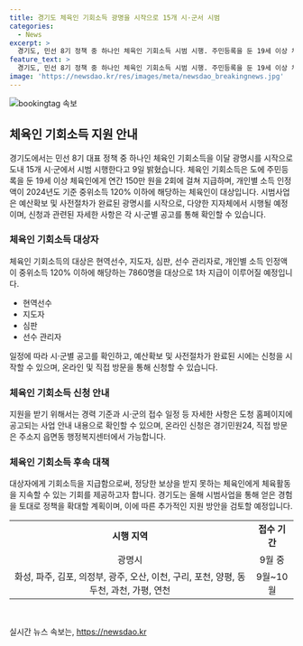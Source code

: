 ```yaml
---
title: 경기도 체육인 기회소득 광명을 시작으로 15개 시·군서 시범
categories:
  - News
excerpt: >
  경기도, 민선 8기 정책 중 하나인 체육인 기회소득 시범 시행. 주민등록을 둔 19세 이상 체육인에게 연간 150만 원을 2회에 걸쳐 지급. 중위소득 120% 이하의 7860명 대상. 광명시에서 22일부터 접수 시작, 다른 시·군은 9월부터 접수 예정. 시행 후 자체 분석을 통해 확대 방안 검토 예정.
feature_text: >
  경기도, 민선 8기 정책 중 하나인 체육인 기회소득 시범 시행. 주민등록을 둔 19세 이상 체육인에게 연간 150만 원을 2회에 걸쳐 지급. 중위소득 120% 이하의 7860명 대상. 광명시에서 22일부터 접수 시작, 다른 시·군은 9월부터 접수 예정. 시행 후 자체 분석을 통해 확대 방안 검토 예정.
image: 'https://newsdao.kr/res/images/meta/newsdao_breakingnews.jpg'
---
```


<p><img src="https://newsdao.kr/res/images/meta/newsdao_breakingnews.jpg" alt="bookingtag 속보" /></p>

<h2 data-ke-size="size26">체육인 기회소득 지원 안내</h2>

<p data-ke-size="size16">경기도에서는 민선 8기 대표 정책 중 하나인 체육인 기회소득을 이달 광명시를 시작으로 도내 15개 시·군에서 시범 시행한다고 9일 밝혔습니다. 체육인 기회소득은 도에 주민등록을 둔 19세 이상 체육인에게 연간 150만 원을 2회에 걸쳐 지급하며, 개인별 소득 인정액이 2024년도 기준 중위소득 120% 이하에 해당하는 체육인이 대상입니다. 시범사업은 예산확보 및 사전절차가 완료된 광명시를 시작으로, 다양한 지자체에서 시행될 예정이며, 신청과 관련된 자세한 사항은 각 시·군별 공고를 통해 확인할 수 있습니다.</p>

<h3>체육인 기회소득 대상자</h3>

<p data-ke-size="size16">체육인 기회소득의 대상은 현역선수, 지도자, 심판, 선수 관리자로, 개인별 소득 인정액이 중위소득 120% 이하에 해당하는 7860명을 대상으로 1차 지급이 이루어질 예정입니다.</p>

<ul>
  <li>현역선수</li>
  <li>지도자</li>
  <li>심판</li>
  <li>선수 관리자</li>
</ul>

<p data-ke-size="size16">일정에 따라 시·군별 공고를 확인하고, 예산확보 및 사전절차가 완료된 시에는 신청을 시작할 수 있으며, 온라인 및 직접 방문을 통해 신청할 수 있습니다.</p>

<h3>체육인 기회소득 신청 안내</h3>

<p data-ke-size="size16">지원을 받기 위해서는 경력 기준과 시·군의 접수 일정 등 자세한 사항은 도청 홈페이지에 공고되는 사업 안내 내용으로 확인할 수 있으며, 온라인 신청은 경기민원24, 직접 방문은 주소지 읍면동 행정복지센터에서 가능합니다.</p>

<h3>체육인 기회소득 후속 대책</h3>

<p data-ke-size="size16">대상자에게 기회소득을 지급함으로써, 정당한 보상을 받지 못하는 체육인에게 체육활동을 지속할 수 있는 기회를 제공하고자 합니다. 경기도는 올해 시범사업을 통해 얻은 경험을 토대로 정책을 확대할 계획이며, 이에 따른 추가적인 지원 방안을 검토할 예정입니다.</p>

<table>
    <tr>
        <td style="text-align: center; height: 17px;"><b>시행 지역</b></td>
        <td style="text-align: center; height: 17px;"><b>접수 기간</b></td>
    </tr>
    <tr>
        <td style="text-align: center; height: 17px;">광명시</td>
        <td style="text-align: center; height: 17px;">9월 중</td>
    </tr>
    <tr>
        <td style="text-align: center; height: 17px;">화성, 파주, 김포, 의정부, 광주, 오산, 이천, 구리, 포천, 양평, 동두천, 과천, 가평, 연천</td>
        <td style="text-align: center; height: 17px;">9월~10월</td>
    </tr>
</table>

<p data-ke-size="size16">&nbsp;</p>
실시간 뉴스 속보는, <a href="https://newsdao.kr" rel="dofollow">https://newsdao.kr</a>


